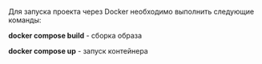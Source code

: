 Для запуска проекта через Docker необходимо выполнить следующие команды:

**docker compose build** - сборка образа

**docker compose up** - запуск контейнера
